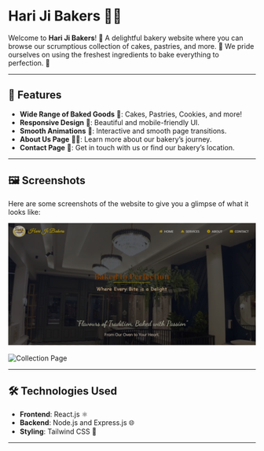 # Hari Ji Bakers 🍰🍞

Welcome to **Hari Ji Bakers**! 🍪 A delightful bakery website where you can browse our scrumptious collection of cakes, pastries, and more. 🎂 We pride ourselves on using the freshest ingredients to bake everything to perfection. 🥐

---

## 🚀 Features

- **Wide Range of Baked Goods** 🧁: Cakes, Pastries, Cookies, and more!
- **Responsive Design** 📱: Beautiful and mobile-friendly UI.
- **Smooth Animations** 🌟: Interactive and smooth page transitions.
- **About Us Page** 🧑‍🍳: Learn more about our bakery’s journey.
- **Contact Page** 📍: Get in touch with us or find our bakery’s location.

---

## 🖼️ Screenshots

Here are some screenshots of the website to give you a glimpse of what it looks like:

![Homepage](https://github.com/Gunjan763/HariJiBakers/blob/main/dist/assets/ss1.png?raw=true)

![Collection Page](./images/screenshot-collection.png)

---

## 🛠️ Technologies Used

- **Frontend**: React.js ⚛️
- **Backend**: Node.js and Express.js 🌐
- **Styling**: Tailwind CSS 🌸 

---
